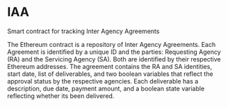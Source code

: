 # IAA
Smart contract for tracking Inter Agency Agreements

The Ethereum contract is a repository of Inter Agency Agreements.
Each Agreement is identified by a unique ID and the parties:
Requesting Agency (RA) and the Servicing Agency (SA).  Both are
identified by their respective Ethereum addresses.  The agreement
contains the RA and SA identities, start date, list of deliverables,
and two boolean variables that reflect the approval status by the
respective agencies.  Each deliverable has a description, due date,
payment amount, and a boolean state variable reflecting whether its
been delivered.